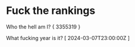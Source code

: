 # Fuck the rankings

Who the hell am I?
{ 3355319 }

What fucking year is it?
[ 2024-03-07T23:00:00Z ]

